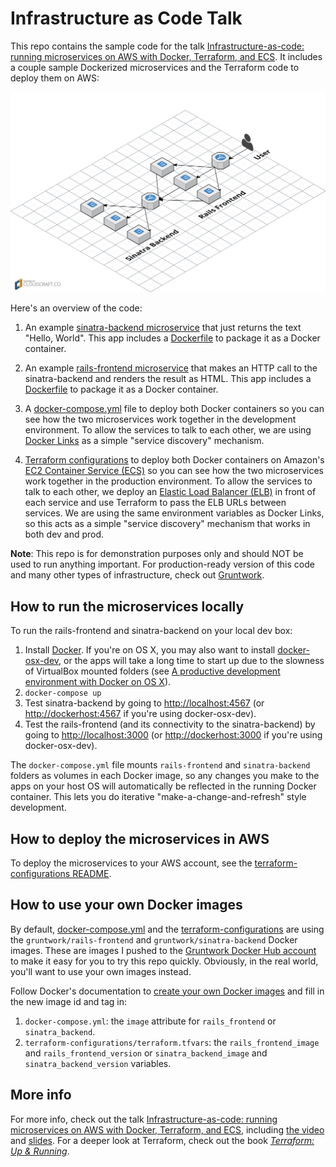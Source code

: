 # Infrastructure as Code Talk

This repo contains the sample code for the talk [Infrastructure-as-code: running microservices on AWS with Docker,
Terraform, and ECS](http://www.ybrikman.com/writing/2016/03/31/infrastructure-as-code-microservices-aws-docker-terraform-ecs/).
It includes a couple sample Dockerized microservices and the Terraform code to deploy them on AWS:

![Architecture](/_docs/architecture.png)

Here's an overview of the code:

1. An example [sinatra-backend microservice](./sinatra-backend) that just returns the text "Hello, World". This app
   includes a [Dockerfile](./sinatra-backend/Dockerfile) to package it as a Docker container.

1. An example [rails-frontend microservice](./rails-frontend) that makes an HTTP call to the sinatra-backend and
   renders the result as HTML. This app includes a [Dockerfile](./rails-frontend/Dockerfile) to package it as a Docker
   container.

1. A [docker-compose.yml](./docker-compose.yml) file to deploy both Docker containers so you can see how the two
   microservices work together in the development environment. To allow the services to talk to each other, we are
   using [Docker Links](https://docs.docker.com/engine/userguide/networking/default_network/dockerlinks/) as a simple
   "service discovery" mechanism.

1. [Terraform configurations](./terraform-configurations) to deploy both Docker containers on Amazon's
   [EC2 Container Service (ECS)](https://aws.amazon.com/ecs/) so you can see how the two microservices work together in
   the production environment. To allow the services to talk to each other, we deploy an [Elastic Load Balancer
   (ELB)](https://aws.amazon.com/elasticloadbalancing/) in front of each service and use Terraform to pass the ELB
   URLs between services. We are using the same environment variables as Docker Links, so this acts as a simple
   "service discovery" mechanism that works in both dev and prod.

**Note**: This repo is for demonstration purposes only and should NOT be used to run anything important. For
production-ready version of this code and many other types of infrastructure, check out 
[Gruntwork](http://www.gruntwork.io/).




## How to run the microservices locally

To run the rails-frontend and sinatra-backend on your local dev box:

1. Install [Docker](https://www.docker.com/). If you're on OS X, you may also want to install
   [docker-osx-dev](https://github.com/brikis98/docker-osx-dev), or the apps will take a long time to start up due
   to the slowness of VirtualBox mounted folders (see [A productive development environment with Docker on OS
   X](http://www.ybrikman.com/writing/2015/05/19/docker-osx-dev/)).
2. `docker-compose up`
3. Test sinatra-backend by going to [http://localhost:4567]() (or [http://dockerhost:4567]() if you're using
   docker-osx-dev).
4. Test the rails-frontend (and its connectivity to the sinatra-backend) by going to [http://localhost:3000]() (or
   [http://dockerhost:3000]() if you're using docker-osx-dev).

The `docker-compose.yml` file mounts `rails-frontend` and `sinatra-backend` folders as volumes in each Docker image, so
any changes you make to the apps on your host OS will automatically be reflected in the running Docker container. This
lets you do iterative "make-a-change-and-refresh" style development.





## How to deploy the microservices in AWS

To deploy the microservices to your AWS account, see the [terraform-configurations README](./terraform-configurations).





## How to use your own Docker images

By default, [docker-compose.yml](./docker-compose.yml) and the [terraform-configurations](./terraform-configurations) 
are using the `gruntwork/rails-frontend` and `gruntwork/sinatra-backend` Docker images. These are images I pushed to 
the [Gruntwork Docker Hub account](https://hub.docker.com/r/gruntwork/rails-example-app/) to make it easy for you to 
try this repo quickly. Obviously, in the real world, you'll want to use your own images instead.

Follow Docker's documentation to [create your own Docker
images](https://docs.docker.com/engine/userguide/containers/dockerimages/) and fill in the new image id and tag in:

1. `docker-compose.yml`: the `image` attribute for `rails_frontend` or `sinatra_backend`.
2. `terraform-configurations/terraform.tfvars`: the `rails_frontend_image` and `rails_frontend_version` or
   `sinatra_backend_image` and `sinatra_backend_version` variables.





## More info

For more info, check out the talk [Infrastructure-as-code: running microservices on AWS with Docker, Terraform, and
ECS](http://www.ybrikman.com/writing/2016/03/31/infrastructure-as-code-microservices-aws-docker-terraform-ecs/),
including [the video](https://vimeo.com/167706949) and
[slides](http://www.slideshare.net/brikis98/infrastructure-as-code-running-microservices-on-aws-using-docker-terraform-and-ecs?ref=http://www.ybrikman.com/writing/2016/03/31/infrastructure-as-code-microservices-aws-docker-terraform-ecs/).
For a deeper look at Terraform, check out the book *[Terraform: Up & Running](http://www.terraformupandrunning.com/)*.